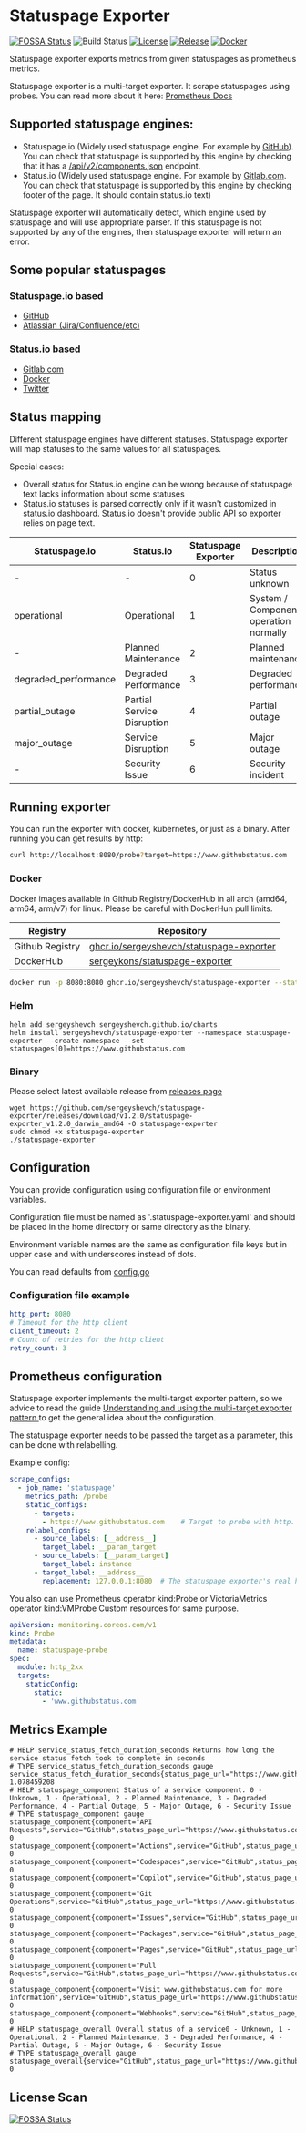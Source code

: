 # Statuspage Exporter

[![FOSSA Status](https://app.fossa.com/api/projects/git%2Bgithub.com%2Fsergeyshevch%2Fstatuspage-exporter.svg?type=shield)](https://app.fossa.com/projects/git%2Bgithub.com%2Fsergeyshevch%2Fstatuspage-exporter?ref=badge_shield)
![Build Status](https://github.com/sergeyshevch/statuspage-exporter/workflows/CI/badge.svg)
[![License](https://img.shields.io/github/license/sergeyshevch/statuspage-exporter)](/LICENSE)
[![Release](https://img.shields.io/github/release/sergeyshevch/statuspage-exporter.svg)](https://github.com/sergeyshevch/statuspage-exporter/releases/latest)
[![Docker](https://img.shields.io/docker/pulls/sergeykons/statuspage-exporter)](https://hub.docker.com/r/sergeykons/statuspage-exporter)

Statuspage exporter exports metrics from given statuspages as prometheus metrics.

Statuspage exporter is a multi-target exporter. It scrape statuspages using probes. You can read more about it
here: [Prometheus Docs](https://prometheus.io/docs/guides/multi-target-exporter/#understanding-and-using-the-multi-target-exporter-pattern)

## Supported statuspage engines:

- Statuspage.io (Widely used statuspage engine. For example by [GitHub](https://www.githubstatus.com)). You can check
  that statuspage is supported by this engine by checking that it has
  a [/api/v2/components.json](https://www.githubstatus.com/api/v2/components.json) endpoint.
- Status.io (Widely used statuspage engine. For example by [Gitlab.com](https://status.gitlab.com). You can check that
  statuspage is supported by this engine by checking footer of the page. It should contain status.io text)

Statuspage exporter will automatically detect, which engine used by statuspage and will use appropriate parser.
If this statuspage is not supported by any of the engines, then statuspage exporter will return an error.

## Some popular statuspages

### Statuspage.io based

- [GitHub](https://www.githubstatus.com)
- [Atlassian (Jira/Confluence/etc)](https://status.atlassian.com/)

### Status.io based

- [Gitlab.com](https://status.gitlab.com/)
- [Docker](https://status.docker.com/)
- [Twitter](https://status.twitterstat.us/)

## Status mapping

Different statuspage engines have different statuses. Statuspage exporter will map statuses to the same values for all
statuspages.

Special cases:
- Overall status for Status.io engine can be wrong because of statuspage text lacks information about some statuses
- Status.io statuses is parsed correctly only if it wasn't customized in status.io dashboard. Status.io doesn't provide public API so exporter relies on page text.

| Statuspage.io        | Status.io                  | Statuspage Exporter | Description                           |
|----------------------|----------------------------|---------------------|---------------------------------------|
| -                    | -                          | 0                   | Status unknown                        |
| operational          | Operational                | 1                   | System / Component operation normally |
| -                    | Planned Maintenance        | 2                   | Planned maintenance                   |
| degraded_performance | Degraded Performance       | 3                   | Degraded performance                  |
| partial_outage       | Partial Service Disruption | 4                   | Partial outage                        |
| major_outage         | Service Disruption         | 5                   | Major outage                          |
| -                    | Security Issue             | 6                   | Security incident                     |

## Running exporter

You can run the exporter with docker, kubernetes, or just as a binary. After running you can get results by http:

```bash
curl http://localhost:8080/probe?target=https://www.githubstatus.com
```

### Docker

Docker images available in Github Registry/DockerHub in all arch (amd64, arm64, arm/v7) for linux. Please be careful
with DockerHun pull limits.

| Registry        | Repository                                                                                                                         |
|-----------------|------------------------------------------------------------------------------------------------------------------------------------|
| Github Registry | [ghcr.io/sergeyshevch/statuspage-exporter](https://github.com/sergeyshevch/statuspage-exporter/pkgs/container/statuspage-exporter) |
| DockerHub       | [sergeykons/statuspage-exporter](https://hub.docker.com/r/sergeykons/statuspage-exporter)                                          |

```bash
docker run -p 8080:8080 ghcr.io/sergeyshevch/statuspage-exporter --statuspages=https://www.githubstatus.com, https://https://jira-software.status.atlassian.com
```

### Helm

```shell
helm add sergeyshevch sergeyshevch.github.io/charts
helm install sergeyshevch/statuspage-exporter --namespace statuspage-exporter --create-namespace --set statuspages[0]=https://www.githubstatus.com
```

### Binary

Please select latest available release
from [releases page](https://github.com/sergeyshevch/statuspage-exporter/releases)

```
wget https://github.com/sergeyshevch/statuspage-exporter/releases/download/v1.2.0/statuspage-exporter_v1.2.0_darwin_amd64 -O statuspage-exporter
sudo chmod +x statuspage-exporter
./statuspage-exporter
```

## Configuration

You can provide configuration using configuration file or environment variables.

Configuration file must be named as '.statuspage-exporter.yaml' and should be placed in the home directory or same
directory as the binary.

Environment variable names are the same as configuration file keys but in upper case and with underscores instead of
dots.

You can read defaults from [config.go](/pkg/config/config.go)

### Configuration file example

```yaml
http_port: 8080
# Timeout for the http client
client_timeout: 2
# Count of retries for the http client
retry_count: 3
```

## Prometheus configuration

Statuspage exporter implements the multi-target exporter pattern, so we advice
to read the guide [Understanding and using the multi-target exporter pattern
](https://prometheus.io/docs/guides/multi-target-exporter/) to get the general
idea about the configuration.

The statuspage exporter needs to be passed the target as a parameter, this can be
done with relabelling.

Example config:
```yml
scrape_configs:
  - job_name: 'statuspage'
    metrics_path: /probe
    static_configs:
      - targets:
        - https://www.githubstatus.com    # Target to probe with http.
    relabel_configs:
      - source_labels: [__address__]
        target_label: __param_target
      - source_labels: [__param_target]
        target_label: instance
      - target_label: __address__
        replacement: 127.0.0.1:8080  # The statuspage exporter's real hostname:port.
```

You also can use Prometheus operator kind:Probe or VictoriaMetrics operator kind:VMProbe Custom resources for same purpose.

```yaml
apiVersion: monitoring.coreos.com/v1
kind: Probe
metadata:
  name: statuspage-probe
spec:
  module: http_2xx
  targets:
    staticConfig:
      static:
        - 'www.githubstatus.com'
```

## Metrics Example

```
# HELP service_status_fetch_duration_seconds Returns how long the service status fetch took to complete in seconds
# TYPE service_status_fetch_duration_seconds gauge
service_status_fetch_duration_seconds{status_page_url="https://www.githubstatus.com"} 1.078459208
# HELP statuspage_component Status of a service component. 0 - Unknown, 1 - Operational, 2 - Planned Maintenance, 3 - Degraded Performance, 4 - Partial Outage, 5 - Major Outage, 6 - Security Issue
# TYPE statuspage_component gauge
statuspage_component{component="API Requests",service="GitHub",status_page_url="https://www.githubstatus.com"} 0
statuspage_component{component="Actions",service="GitHub",status_page_url="https://www.githubstatus.com"} 0
statuspage_component{component="Codespaces",service="GitHub",status_page_url="https://www.githubstatus.com"} 0
statuspage_component{component="Copilot",service="GitHub",status_page_url="https://www.githubstatus.com"} 0
statuspage_component{component="Git Operations",service="GitHub",status_page_url="https://www.githubstatus.com"} 0
statuspage_component{component="Issues",service="GitHub",status_page_url="https://www.githubstatus.com"} 0
statuspage_component{component="Packages",service="GitHub",status_page_url="https://www.githubstatus.com"} 0
statuspage_component{component="Pages",service="GitHub",status_page_url="https://www.githubstatus.com"} 0
statuspage_component{component="Pull Requests",service="GitHub",status_page_url="https://www.githubstatus.com"} 0
statuspage_component{component="Visit www.githubstatus.com for more information",service="GitHub",status_page_url="https://www.githubstatus.com"} 0
statuspage_component{component="Webhooks",service="GitHub",status_page_url="https://www.githubstatus.com"} 0
# HELP statuspage_overall Overall status of a service0 - Unknown, 1 - Operational, 2 - Planned Maintenance, 3 - Degraded Performance, 4 - Partial Outage, 5 - Major Outage, 6 - Security Issue
# TYPE statuspage_overall gauge
statuspage_overall{service="GitHub",status_page_url="https://www.githubstatus.com"} 0
```

## License Scan

[![FOSSA Status](https://app.fossa.com/api/projects/git%2Bgithub.com%2Fsergeyshevch%2Fstatuspage-exporter.svg?type=large)](https://app.fossa.com/projects/git%2Bgithub.com%2Fsergeyshevch%2Fstatuspage-exporter?ref=badge_large)



